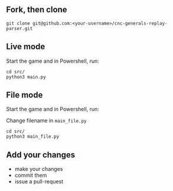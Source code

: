 ## Fork, then clone

```
git clone git@github.com:<your-username>/cnc-generals-replay-parser.git
```

## Live mode

Start the game and in Powershell, run:

```
cd src/
python3 main.py
```

## File mode

Start the game and in Powershell, run:

Change filename in ```main_file.py```

```
cd src/
python3 main_file.py
```

## Add your changes

* make your changes
* commit them
* issue a pull-request

